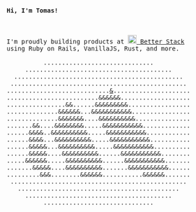 <pre>
<b>Hi, I'm Tomas!</b>



I'm proudly building products at <a href="https://betterstack.com"><img src="https://github.com/gyfis/gyfis/assets/1632140/a578e5d3-7bf2-421d-b497-c2ede81c2a43" alt="betterstack" width="20" /> Better Stack
</a>using Ruby on Rails, VanillaJS, Rust, and more.

          ..............................
     ........................................
  ..............................................
 ................................................
............................<a href='https://betterstack.com/careers' title="We're hiring at Better Stack!">&</a>.....................
.........................&&&&&&...................
................&&......&&&&&&&&&.................
..............&&&&&&...&&&&&&&&&&&................
..............&&&&&&&....&&&&&&&&&&...............
.......&&....&&&&&&&&.....&&&&&&&&&&&.............
......&&&&..&&&&&&&&&&.....&&&&&&&&&&&............
......&&&&...&&&&&&&&&&.....&&&&&&&&&&&...........
......&&&&&...&&&&&&&&&&.....&&&&&&&&&&&..........
......&&&&&....&&&&&&&&&&......&&&&&&&&&&&........
.....&&&&&&.....&&&&&&&&&&......&&&&&&&&&&&.......
.......&&&&&....&&&&&&&&&&.......&&&&&&&&&&&......
.........&&&........&&&&&&...........&&&&&&.......
 ................................................
   ............................................
     ........................................
          ..............................
</pre>
